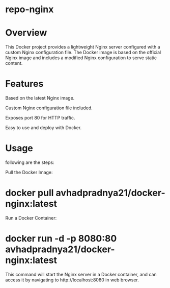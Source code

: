 # repo-nginx
# Overview
This Docker project provides a lightweight Nginx server configured with a custom Nginx configuration file. The Docker image is based on the official Nginx image and includes a modified Nginx configuration to serve static content.

# Features
Based on the latest Nginx image.

Custom Nginx configuration file included.

Exposes port 80 for HTTP traffic.

Easy to use and deploy with Docker.

# Usage
following are the steps:

Pull the Docker Image:

# docker pull avhadpradnya21/docker-nginx:latest

Run a Docker Container:

# docker run -d -p 8080:80 avhadpradnya21/docker-nginx:latest

This command will start the Nginx server in a Docker container, and can access it by navigating to http://localhost:8080⁠ in web browser.
